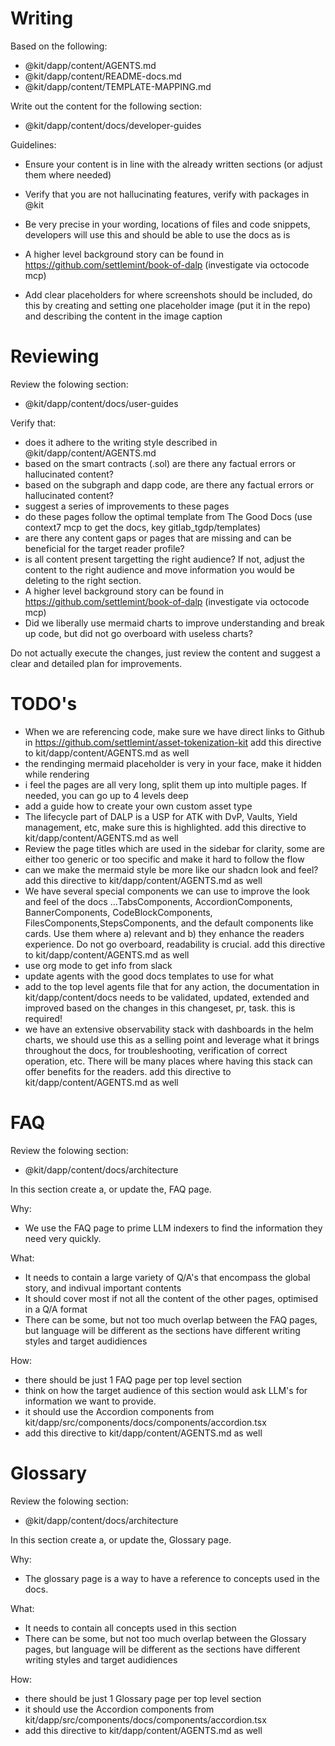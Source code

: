 # Writing

Based on the following:

- @kit/dapp/content/AGENTS.md
- @kit/dapp/content/README-docs.md
- @kit/dapp/content/TEMPLATE-MAPPING.md

Write out the content for the following section:

- @kit/dapp/content/docs/developer-guides

Guidelines:

- Ensure your content is in line with the already written sections (or adjust
  them where needed)
- Verify that you are not hallucinating features, verify with packages in @kit
- Be very precise in your wording, locations of files and code snippets,
  developers will use this and should be able to use the docs as is

- A higher level background story can be found in
  <https://github.com/settlemint/book-of-dalp> (investigate via octocode mcp)

- Add clear placeholders for where screenshots should be included, do this by
  creating and setting one placeholder image (put it in the repo) and describing
  the content in the image caption

# Reviewing

Review the folowing section:

- @kit/dapp/content/docs/user-guides

Verify that:

- does it adhere to the writing style described in @kit/dapp/content/AGENTS.md
- based on the smart contracts (.sol) are there any factual errors or
  hallucinated content?
- based on the subgraph and dapp code, are there any factual errors or
  hallucinated content?
- suggest a series of improvements to these pages
- do these pages follow the optimal template from The Good Docs (use context7
  mcp to get the docs, key gitlab_tgdp/templates)
- are there any content gaps or pages that are missing and can be beneficial for
  the target reader profile?
- is all content present targetting the right audience? If not, adjust the
  content to the right audience and move information you would be deleting to
  the right section.
- A higher level background story can be found in
  <https://github.com/settlemint/book-of-dalp> (investigate via octocode mcp)
- Did we liberally use mermaid charts to improve understanding and break up
  code, but did not go overboard with useless charts?

Do not actually execute the changes, just review the content and suggest a clear
and detailed plan for improvements.

# TODO's

- When we are referencing code, make sure we have direct links to Github in
  <https://github.com/settlemint/asset-tokenization-kit> add this directive to
  kit/dapp/content/AGENTS.md as well
- the rendinging mermaid placeholder is very in your face, make it hidden while
  rendering
- i feel the pages are all very long, split them up into multiple pages. If
  needed, you can go up to 4 levels deep
- add a guide how to create your own custom asset type
- The lifecycle part of DALP is a USP for ATK with DvP, Vaults, Yield
  management, etc, make sure this is highlighted. add this directive to
  kit/dapp/content/AGENTS.md as well
- Review the page titles which are used in the sidebar for clarity, some are
  either too generic or too specific and make it hard to follow the flow
- can we make the mermaid style be more like our shadcn look and feel? add this
  directive to kit/dapp/content/AGENTS.md as well
- We have several special components we can use to improve the look and feel of
  the docs ...TabsComponents, AccordionComponents, BannerComponents,
  CodeBlockComponents, FilesComponents,StepsComponents, and the default
  components like cards. Use them where a) relevant and b) they enhance the
  readers experience. Do not go overboard, readability is crucial. add this
  directive to kit/dapp/content/AGENTS.md as well
- use org mode to get info from slack
- update agents with the good docs templates to use for what
- add to the top level agents file that for any action, the documentation in
  kit/dapp/content/docs needs to be validated, updated, extended and improved
  based on the changes in this changeset, pr, task. this is required!
- we have an extensive observability stack with dashboards in the helm charts,
  we should use this as a selling point and leverage what it brings throughout
  the docs, for troubleshooting, verification of correct operation, etc. There
  will be many places where having this stack can offer benefits for the
  readers. add this directive to kit/dapp/content/AGENTS.md as well

# FAQ

Review the folowing section:

- @kit/dapp/content/docs/architecture

In this section create a, or update the, FAQ page.

Why:

- We use the FAQ page to prime LLM indexers to find the information they need
  very quickly.

What:

- It needs to contain a large variety of Q/A's that encompass the global story,
  and indivual important contents
- It should cover most if not all the content of the other pages, optimised in a
  Q/A format
- There can be some, but not too much overlap between the FAQ pages, but
  language will be different as the sections have different writing styles and
  target audidiences

How:

- there should be just 1 FAQ page per top level section
- think on how the target audience of this section would ask LLM's for
  information we want to provide.
- it should use the Accordion components from
  kit/dapp/src/components/docs/components/accordion.tsx
- add this directive to kit/dapp/content/AGENTS.md as well

# Glossary

Review the folowing section:

- @kit/dapp/content/docs/architecture

In this section create a, or update the, Glossary page.

Why:

- The glossary page is a way to have a reference to concepts used in the docs.

What:

- It needs to contain all concepts used in this section
- There can be some, but not too much overlap between the Glossary pages, but
  language will be different as the sections have different writing styles and
  target audidiences

How:

- there should be just 1 Glossary page per top level section
- it should use the Accordion components from
  kit/dapp/src/components/docs/components/accordion.tsx
- add this directive to kit/dapp/content/AGENTS.md as well
